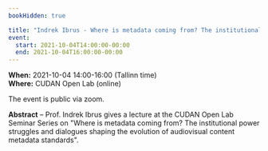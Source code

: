 ```yaml
---
bookHidden: true

title: "Indrek Ibrus - Where is metadata coming from? The institutional power struggles and dialogues shaping the evolution of audiovisual content metadata standards"
event:
  start: 2021-10-04T14:00:00-00:00
  end: 2021-10-04T16:00:00-00:00
---
```


**When:** 2021-10-04 14:00-16:00 (Tallinn time)  
**Where:** CUDAN Open Lab (online)  

The event is public via zoom. 

<!--more-->
**Abstract** – Prof. Indrek Ibrus gives a lecture at the CUDAN Open Lab Seminar Series on "Where is metadata coming from? The institutional power struggles and dialogues shaping the evolution of audiovisual content metadata standards".
